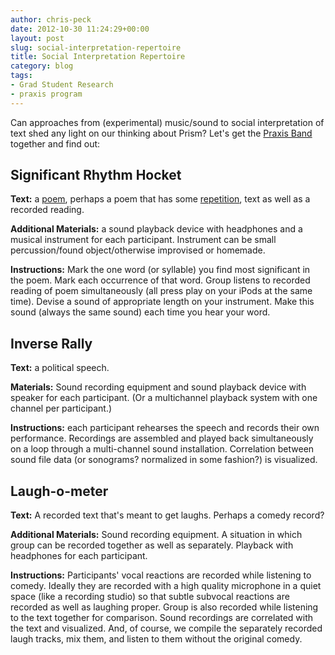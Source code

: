 ```yaml
---
author: chris-peck
date: 2012-10-30 11:24:29+00:00
layout: post
slug: social-interpretation-repertoire
title: Social Interpretation Repertoire
category: blog
tags:
- Grad Student Research
- praxis program
---
```


Can approaches from (experimental) music/sound to social interpretation of text shed any light on our thinking about Prism? Let's get the [Praxis Band](https://github.com/scholarslab/praxis/wiki/Praxis-Band) together and find out:

## **Significant Rhythm Hocket**

**Text:** a [poem](http://www.youtube.com/watch?v=7bW-EvOLFCc), perhaps a poem that has some [repetition](http://ubumexico.centro.org.mx/sound/gysin_brion/Mektoub/Gysin-Brion_Mektoub_05-I-Am-That-I-Am.mp3), text as well as a recorded reading.

**Additional Materials:** a sound playback device with headphones and a musical instrument for each participant. Instrument can be small percussion/found object/otherwise improvised or homemade.

**Instructions:** Mark the one word (or syllable) you find most significant in the poem. Mark each occurrence of that word. Group listens to recorded reading of poem simultaneously (all press play on your iPods at the same time). Devise a sound of appropriate length on your instrument. Make this sound (always the same sound) each time you hear your word.

## **Inverse Rally**

**Text:** a political speech.

**Materials:** Sound recording equipment and sound playback device with speaker for each participant. (Or a multichannel playback system with one channel per participant.)

**Instructions:** each participant rehearses the speech and records their own performance. Recordings are assembled and played back simultaneously on a loop through a multi-channel sound installation. Correlation between sound file data (or sonograms? normalized in some fashion?) is visualized.

## **Laugh-o-meter**

**Text:** A recorded text that's meant to get laughs. Perhaps a comedy record?

**Additional Materials:** Sound recording equipment. A situation in which group can be recorded together as well as separately. Playback with headphones for each participant.

**Instructions:** Participants' vocal reactions are recorded while listening to comedy. Ideally they are recorded with a high quality microphone in a quiet space (like a recording studio) so that subtle subvocal reactions are recorded as well as laughing proper. Group is also recorded while listening to the text together for comparison. Sound recordings are correlated with the text and visualized. And, of course, we compile the separately recorded laugh tracks, mix them, and listen to them without the original comedy.
